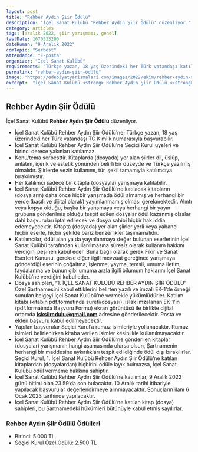```yaml
---
layout: post
title: "Rehber Aydın Şiir Ödülü"
description: "İçel Sanat Kulübü 'Rehber Aydın Şiir Ödülü' düzenliyor."
category: articles
tags: [aralık 2022, şiir yarışması, genel]
lastDate: 1670533200
dateHuman: "9 Aralık 2022"
comTopic: "Serbest"
attendance: "E-posta"
organizer: "İçel Sanat Kulübü"
requirements: "Türkçe yazan, 18 yaş üzerindeki her Türk vatandaşı katılabilir."
permalink: "rehber-aydın-şiir-ödülü"
image: "https://edebiyatyarismalari.com/images/2022/ekim/rehber-aydın-şiir-ödülü.jpg"
excerpt:  "İçel Sanat Kulübü <strong> Rehber Aydın Şiir Ödülü </strong> düzenliyor."
---
```


## Rehber Aydın Şiir Ödülü
İçel Sanat Kulübü **Rehber Aydın Şiir Ödülü** düzenliyor.  

- İçel Sanat Kulübü Rehber Aydın Şiir Ödülü’ne; Türkçe yazan, 18 yaş üzerindeki her Türk vatandaşı TC Kimlik numarasıyla başvurabilir.
- İçel Sanat Kulübü Rehber Aydın Şiir Ödülü’ne Seçici Kurul üyeleri ve birinci derece yakınları katılamaz.
- Konu/tema serbesttir. Kitaplarda (dosyada) yer alan şiirler dil, üslûp, anlatım, içerik ve estetik yönünden belirli bir düzeyde ve Türkçe yazılmış olmalıdır. Şiirlerde vezin kullanımı, tür, şekil tamamıyla katılımcıya bırakılmıştır.
- Her katılımcı sadece bir kitapla (dosyayla) yarışmaya katılabilir.
- İçel Sanat Kulübü Rehber Aydın Şiir Ödülü’ne katılacak kitapların (dosyaların) daha önce hiçbir yarışmada ödül almamış ve herhangi bir yerde (basılı ve dijital olarak) yayımlanmamış olması gerekmektedir. Alıntı veya kopya olduğu, başka bir yarışmaya veya herhangi bir yayın grubuna gönderilmiş olduğu tespit edilen dosyalar ödül kazanmış olsalar dahi başvuruları iptal edilecek ve dosya sahibi hiçbir hak iddia edemeyecektir.
Kitapta (dosyada) yer alan şiirler yerli veya yabancı hiçbir eserle, hiçbir şekilde bariz benzerlikler taşımamalıdır.
- Katılımcılar, ödül alan ya da yayınlanmaya değer bulunan eserlerinin İçel Sanat Kulübü tarafından kullanılmasına süresiz olarak kullanım hakkını verdiğini peşinen kabul eder. Buna bağlı olarak gerek Fikir ve Sanat Eserleri Kanunu, gerekse diğer ilgili mevzuat gereğince yarışmaya gönderdiği eserinin çoğaltma, işlenme, yayma, temsil, umuma iletim, faydalanma ve bunun gibi umuma arzla ilgili bilumum haklarını İçel Sanat Kulübü’ne verdiğini kabul eder.
- Dosya sahipleri, “1. İÇEL SANAT KULÜBÜ REHBER AYDIN ŞİİR ÖDÜLÜ” Özel Şartnamesini kabul ettiklerini belirten yazılı ve imzalı EK-1’de örneği sunulan belgeyi İçel Sanat Kulübü’ne vermekle yükümlüdürler. Katılım kitabı (kitabın pdf.formatında sureti/dosyası), ıslak imzalanan EK-1’in (pdf.formatında Başvuru Formu) ekran görüntüsü ile birlikte dijital ortamda **isksiirodulu@gmail.com** adresine gönderilecektir. Posta ve elden başvuru kabul edilmeyecektir.
- Yapılan başvurular Seçici Kurul’a rumuz isimleriyle yollanacaktır. Rumuz isimleri belirlenirken kitaba verilen isimler kesinlikle kullanılmayacaktır.
- İçel Sanat Kulübü Rehber Aydın Şiir Ödülü’ne gönderilen kitaplar (dosyalar) yarışmanın hangi aşamasında olursa olsun, Şartnamenin herhangi bir maddesine aykırılıkları tespit edildiğinde ödül dışı bırakılırlar.
Seçici Kurul, 1. İçel Sanat Kulübü Rehber Aydın Şiir Ödülü’ne katılan kitaplardan (dosyalardan) hiçbirini ödüle layık bulmazsa, İçel Sanat Kulübü ödül vermeme hakkına sahiptir.
- İçel Sanat Kulübü Rehber Aydın Şiir Ödülü’ne katılımlar, 9 Aralık 2022 günü bitimi olan 23.59’da son bulacaktır. 10 Aralık tarihi itibariyle yapılacak başvurular değerlendirmeye alınmayacaktır. Sonuçların ilanı 6 Ocak 2023 tarihinde yapılacaktır.
- İçel Sanat Kulübü Rehber Aydın Şiir Ödülü’ne katılan kitap (dosya) sahipleri, bu Şartnamedeki hükümleri bütünüyle kabul etmiş sayılırlar.


### Rehber Aydın Şiir Ödülü Ödülleri
- Birinci: 5.000 TL
- Seçici Kurul Özel Ödülü: 2.500 TL